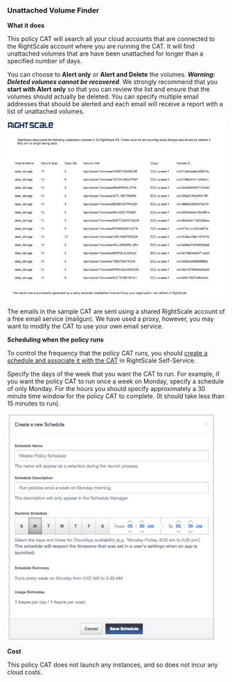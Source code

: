 ### Unattached Volume Finder

**What it does**

This policy CAT will search all your cloud accounts that are connected to the RightScale account where you are running the CAT. It will find unattached volumes that are have been unattached for longer than a specified number of days.

You can choose to **Alert only** or **Alert and Delete** the volumes. **_Warning: Deleted volumes cannot be recovered_**.  We strongly recommend that you **start with Alert only** so that you can review the list and ensure that the volumes should actually be deleted. You can specify multiple email addresses that should be alerted and each email will receive a report with a list of unattached volumes.

<img src="imgs/volume_email_screenshot.png" width="600">

The emails in the sample CAT are sent using a shared RightScale account of a free email service (mailgun). We have used a proxy, however, you may want to modify the CAT to use your own email service.

**Scheduling when the policy runs**

To control the frequency that the policy CAT runs, you should [create a schedule and associate it with the CAT](http://docs.rightscale.com/ss/guides/ss_creating_schedules.html) in RightScale Self-Service.

Specify the days of the week that you want the CAT to run. For example, if you want the policy CAT to run once a week on Monday, specify a schedule of only Monday. For the hours you should specify approximately a 30 minute time window for the policy CAT to complete. (It should take less than 15 minutes to run).

<img src="imgs/create_a_new_schedule.png">

**Cost**

This policy CAT does not launch any instances, and so does not incur any cloud costs.
